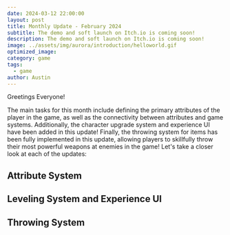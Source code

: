 ```yaml
---
date: 2024-03-12 22:00:00
layout: post
title: Monthly Update - February 2024
subtitle: The demo and soft launch on Itch.io is coming soon!
description: The demo and soft launch on Itch.io is coming soon!
image: ../assets/img/aurora/introduction/helloworld.gif
optimized_image: 
category: game
tags:
  - game
author: Austin
---
```


Greetings Everyone! 

The main tasks for this month include defining the primary attributes of the player in the game, as well as the connectivity between attributes and game systems. Additionally, the character upgrade system and experience UI have been added in this update! Finally, the throwing system for items has been fully implemented in this update, allowing players to skillfully throw their most powerful weapons at enemies in the game! Let's take a closer look at each of the updates:

## Attribute System

## Leveling System and Experience UI

## Throwing System